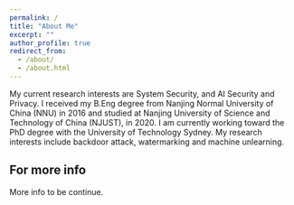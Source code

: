```yaml
---
permalink: /
title: "About Me"
excerpt: ""
author_profile: true
redirect_from: 
  - /about/
  - /about.html
---
```



My current research interests are System Security, and AI Security and Privacy. I received my B.Eng degree from Nanjing Normal University of China (NNU) in 2016 and studied at Nanjing University of Science and Technology of China (NJUST), in 2020. I am currently working toward the PhD degree with the University of Technology Sydney. My research interests include backdoor attack, watermarking and machine unlearning.

For more info
------
More info to be continue.

